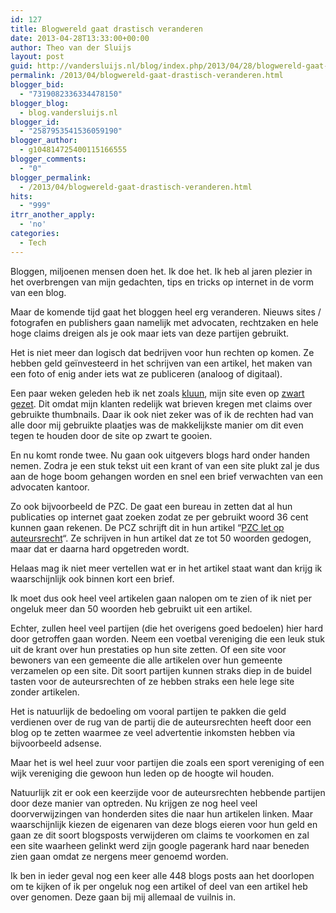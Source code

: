 ```yaml
---
id: 127
title: Blogwereld gaat drastisch veranderen
date: 2013-04-28T13:33:00+00:00
author: Theo van der Sluijs
layout: post
guid: http://vandersluijs.nl/blog/index.php/2013/04/28/blogwereld-gaat-drastisch-veranderen/
permalink: /2013/04/blogwereld-gaat-drastisch-veranderen.html
blogger_bid:
  - "7319082336334478150"
blogger_blog:
  - blog.vandersluijs.nl
blogger_id:
  - "2587953541536059190"
blogger_author:
  - g104814725400115166555
blogger_comments:
  - "0"
blogger_permalink:
  - /2013/04/blogwereld-gaat-drastisch-veranderen.html
hits:
  - "999"
itrr_another_apply:
  - 'no'
categories:
  - Tech
---
```

Bloggen, miljoenen mensen doen het. Ik doe het. Ik heb al jaren plezier in het overbrengen van mijn gedachten, tips en tricks op internet in de vorm van een blog.

Maar de komende tijd gaat het bloggen heel erg veranderen. Nieuws sites / fotografen en publishers gaan namelijk met advocaten, rechtzaken en hele hoge claims dreigen als je ook maar iets van deze partijen gebruikt.<!--more-->

Het is niet meer dan logisch dat bedrijven voor hun rechten op komen. Ze hebben geld geïnvesteerd in het schrijven van een artikel, het maken van een foto of enig ander iets wat ze publiceren (analoog of digitaal).

Een paar weken geleden heb ik net zoals <a href="http://www.kluun.nl/" target="_blank">kluun</a>, mijn site even op <a title="Site op zwart" href="https://vandersluijs.nl/2013/03/alle-plaatjes-weg-door-aankomende-rechtzaken.html" target="_blank">zwart gezet</a>. Dit omdat mijn klanten redelijk wat brieven kregen met claims over gebruikte thumbnails. Daar ik ook niet zeker was of ik de rechten had van alle door mij gebruikte plaatjes was de makkelijkste manier om dit even tegen te houden door de site op zwart te gooien.

En nu komt ronde twee. Nu gaan ook uitgevers blogs hard onder handen nemen. Zodra je een stuk tekst uit een krant of van een site plukt zal je dus aan de hoge boom gehangen worden en snel een brief verwachten van een advocaten kantoor.

Zo ook bijvoorbeeld de PZC. De gaat een bureau in zetten dat al hun publicaties op internet gaat zoeken zodat ze per gebruikt woord 36 cent kunnen gaan rekenen. De PCZ schrijft dit in hun artikel &#8220;[PZC let op auteursrecht](http://www.pzc.nl/copyright/pzc-let-op-auteursrecht-1.3788090)&#8220;. Ze schrijven in hun artikel dat ze tot 50 woorden gedogen, maar dat er daarna hard opgetreden wordt.

Helaas mag ik niet meer vertellen wat er in het artikel staat want dan krijg ik waarschijnlijk ook binnen kort een brief.

Ik moet dus ook heel veel artikelen gaan nalopen om te zien of ik niet per ongeluk meer dan 50 woorden heb gebruikt uit een artikel.

Echter, zullen heel veel partijen (die het overigens goed bedoelen) hier hard door getroffen gaan worden. Neem een voetbal vereniging die een leuk stuk uit de krant over hun prestaties op hun site zetten. Of een site voor bewoners van een gemeente die alle artikelen over hun gemeente verzamelen op een site. Dit soort partijen kunnen straks diep in de buidel tasten voor de auteursrechten of ze hebben straks een hele lege site zonder artikelen.

Het is natuurlijk de bedoeling om vooral partijen te pakken die geld verdienen over de rug van de partij die de auteursrechten heeft door een blog op te zetten waarmee ze veel advertentie inkomsten hebben via bijvoorbeeld adsense.

Maar het is wel heel zuur voor partijen die zoals een sport vereniging of een wijk vereniging die gewoon hun leden op de hoogte wil houden.

Natuurlijk zit er ook een keerzijde voor de auteursrechten hebbende partijen door deze manier van optreden. Nu krijgen ze nog heel veel doorverwijzingen van honderden sites die naar hun artikelen linken. Maar waarschijnlijk kiezen de eigenaren van deze blogs eieren voor hun geld en gaan ze dit soort blogsposts verwijderen om claims te voorkomen en zal een site waarheen gelinkt werd zijn google pagerank hard naar beneden zien gaan omdat ze nergens meer genoemd worden.

Ik ben in ieder geval nog een keer alle 448 blogs posts aan het doorlopen om te kijken of ik per ongeluk nog een artikel of deel van een artikel heb over genomen. Deze gaan bij mij allemaal de vuilnis in.

&nbsp;